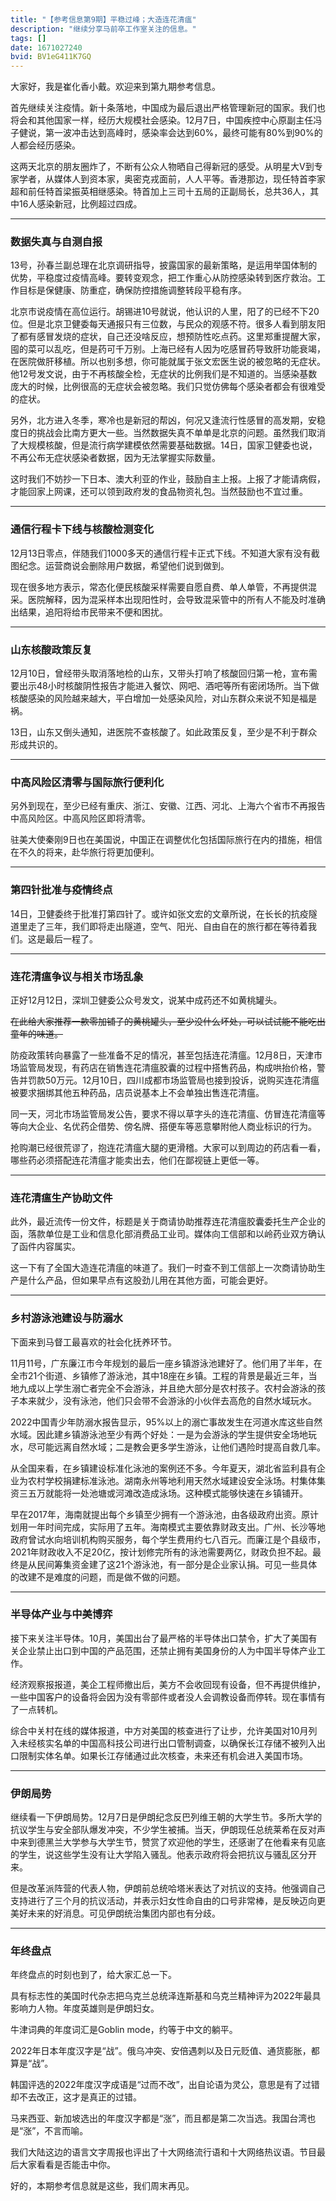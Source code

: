 ```yaml
---
title: "【参考信息第9期】平稳过峰；大造连花清瘟"
description: "继续分享马前卒工作室关注的信息。"
tags: []
date: 1671027240
bvid: BV1eG411K7GQ
---
```

大家好，我是崔化香小戴。欢迎来到第九期参考信息。

首先继续关注疫情。新十条落地，中国成为最后退出严格管理新冠的国家。我们也将会和其他国家一样，经历大规模社会感染。12月7日，中国疾控中心原副主任冯子健说，第一波冲击达到高峰时，感染率会达到60%，最终可能有80%到90%的人都会经历感染。

这两天北京的朋友圈炸了，不断有公众人物晒自己得新冠的感受。从明星大V到专家学者，从媒体人到资本家，奥密克戎面前，人人平等。香港那边，现任特首李家超和前任特首梁振英相继感染。特首加上三司十五局的正副局长，总共36人，其中16人感染新冠，比例超过四成。

---

### 数据失真与自测自报

13号，孙春兰副总理在北京调研指导，披露国家的最新策略，是运用举国体制的优势，平稳度过疫情高峰。要转变观念，把工作重心从防控感染转到医疗救治。工作目标是保健康、防重症，确保防控措施调整转段平稳有序。

北京市说疫情在高位运行。胡锡进10号就说，他认识的人里，阳了的已经不下20位。但是北京卫健委每天通报只有三位数，与民众的观感不符。很多人看到朋友阳了都有感冒发烧的症状，自己还没啥反应，想预防性吃点药。这里郑重提醒大家，囤的菜可以乱吃，但是药可千万别。上海已经有人因为吃感冒药导致肝功能衰竭，在医院做肝移植。所以也别多想，你可能就属于张文宏医生说的被忽略的无症状。他12号发文说，由于不再核酸全检，无症状的比例我们是不知道的。当感染基数庞大的时候，比例很高的无症状会被忽略。我们只觉仿佛每个感染者都会有很难受的症状。

另外，北方进入冬季，寒冷也是新冠的帮凶，何况又逢流行性感冒的高发期，安稳度日的挑战会比南方更大一些。当然数据失真不单单是北京的问题。虽然我们取消了大规模核酸，但是流行病学建模依然需要基础数据。14日，国家卫健委也说，不再公布无症状感染者数据，因为无法掌握实际数量。

这时我们不妨抄一下日本、澳大利亚的作业，鼓励自主上报。上报了才能请病假，才能回家上网课，还可以领到政府发的食品物资礼包。当然鼓励也不宜过重。

---

### 通信行程卡下线与核酸检测变化

12月13日零点，伴随我们1000多天的通信行程卡正式下线。不知道大家有没有截图纪念。运营商说会删除用户数据，希望他们说到做到。

现在很多地方表示，常态化便民核酸采样需要自愿自费、单人单管，不再提供混采。医院解释，因为混采样本出现阳性时，会导致混采管中的所有人不能及时准确出结果，追阳将给市民带来不便和困扰。

---

### 山东核酸政策反复

12月10日，曾经带头取消落地检的山东，又带头打响了核酸回归第一枪，宣布需要出示48小时核酸阴性报告才能进入餐饮、网吧、酒吧等所有密闭场所。当下做核酸感染的风险越来越大，平白增加一处感染风险，对山东群众来说不知是福是祸。

13日，山东又倒头通知，进医院不查核酸了。如此政策反复，至少是不利于群众形成共识的。

---

### 中高风险区清零与国际旅行便利化

另外到现在，至少已经有重庆、浙江、安徽、江西、河北、上海六个省市不再报告中高风险区。中高风险区即将清零。

驻美大使秦刚9日也在美国说，中国正在调整优化包括国际旅行在内的措施，相信在不久的将来，赴华旅行将更加便利。

---

### 第四针批准与疫情终点

14日，卫健委终于批准打第四针了。或许如张文宏的文章所说，在长长的抗疫隧道里走了三年，我们即将走出隧道，空气、阳光、自由自在的旅行都在等待着我们。这是最后一程了。

---

### 连花清瘟争议与相关市场乱象

正好12月12日，深圳卫健委公众号发文，说某中成药还不如黄桃罐头。

~~在此给大家推荐一款零加铺子的黄桃罐头，至少没什么坏处，可以试试能不能吃出童年的味道。~~

防疫政策转向暴露了一些准备不足的情况，甚至包括连花清瘟。12月8日，天津市场监管局发现，有药店在销售连花清瘟胶囊的过程中搭售药品，构成哄抬价格，警告并罚款50万元。12月10日，四川成都市场监管局也接到投诉，说购买连花清瘟被要求捆绑其他五种药品，店员说基本上不会单独出售连花清瘟。

同一天，河北市场监管局发公告，要求不得以草字头的连花清瘟、仿冒连花清瘟等等向大企业、名优药企借势、傍名牌、搭便车等恶意攀附他人商业标识的行为。

抢购潮已经很荒谬了，抱连花清瘟大腿的更滑稽。大家可以到周边的药店看一看，哪些药必须搭配连花清瘟才能卖出去，他们在鄙视链上更低一等。

---

### 连花清瘟生产协助文件

此外，最近流传一份文件，标题是关于商请协助推荐连花清瘟胶囊委托生产企业的函，落款单位是工业和信息化部消费品工业司。媒体向工信部和以岭药业双方确认了函件内容属实。

这一下有了全国大造连花清瘟的味道了。我们一时查不到工信部上一次商请协助生产是什么产品，但如果早点有这股劲儿用在其他方面，可能会更好。

---

### 乡村游泳池建设与防溺水

下面来到马督工最喜欢的社会化抚养环节。

11月11号，广东廉江市今年规划的最后一座乡镇游泳池建好了。他们用了半年，在全市21个街道、乡镇修了游泳池，其中18座在乡镇。工程的背景是最近三年，当地九成以上学生溺亡者完全不会游泳，并且绝大部分是农村孩子。农村会游泳的孩子本来就少，没有泳池，他们只会带不会游泳的小伙伴去高危的自然水域玩水。

2022中国青少年防溺水报告显示，95%以上的溺亡事故发生在河道水库这些自然水域。因此建乡镇游泳池至少有两个好处：一是为会游泳的学生提供安全场地玩水，尽可能远离自然水域；二是教会更多学生游泳，让他们遇险时提高自救几率。

从全国来看，在乡镇建设标准化泳池的案例还不多。今年夏天，湖北省监利县有企业为农村学校捐建标准泳池。湖南永州等地利用天然水域建设安全泳场。村集体集资三五万就能将一处池塘或河滩改造成泳场。这种模式能够快速在乡镇铺开。

早在2017年，海南就提出每个乡镇至少拥有一个游泳池，由各级政府出资。原计划用一年时间完成，实际用了五年。海南模式主要依靠财政支出。广州、长沙等地政府曾试水向培训机构购买服务，每个学生费用约七八百元。而廉江是个县级市，2021年财政收入不足20亿，按计划修完所有的泳池需要两亿，财政负担不起。最终是从民间筹集资金建了这21个游泳池，有一部分是企业家认捐。可见一些具体的改建不是难度的问题，而是做不做的问题。

---

### 半导体产业与中美博弈

接下来关注半导体。10月，美国出台了最严格的半导体出口禁令，扩大了美国有关企业禁止出口到中国的产品范围，还禁止拥有美国身份的人为中国半导体产业工作。

经济观察报报道，美企工程师撤出后，美方不会收回现有设备，但不再提供维护，一些中国客户的设备将会因为没有零部件或者没人会调教设备而停转。现在事情有了一点转机。

综合中关村在线的媒体报道，中方对美国的核查进行了让步，允许美国对10月列入未经核实名单的中国高科技公司进行出口管制调查，以确保长江存储不被列入出口限制实体名单。如果长江存储通过此次核查，未来还有机会进入美国市场。

---

### 伊朗局势

继续看一下伊朗局势。12月7日是伊朗纪念反巴列维王朝的大学生节。多所大学的抗议学生与安全部队爆发冲突，不少学生被捕。当天，伊朗现任总统莱希在反对声中来到德黑兰大学参与大学生节，赞赏了欢迎他的学生，还感谢了在他看来有见底的学生，说这些学生没有让大学陷入骚乱。他表示政府将会把抗议与骚乱区分开来。

但是改革派阵营的代表人物，伊朗前总统哈塔米表达了对抗议的支持。他强调自己支持进行了三个月的抗议活动，并表示妇女性命自由的口号非常棒，是反映迈向更美好未来的好消息。可见伊朗统治集团内部也有分歧。

---

### 年终盘点

年终盘点的时刻也到了，给大家汇总一下。

具有标志性的美国时代杂志把乌克兰总统泽连斯基和乌克兰精神评为2022年最具影响力人物。年度英雄则是伊朗妇女。

牛津词典的年度词汇是Goblin mode，约等于中文的躺平。

2022年日本年度汉字是“战”。俄乌冲突、安倍遇刺以及日元贬值、通货膨胀，都算是“战”。

韩国评选的2022年度汉字成语是“过而不改”，出自论语为灵公，意思是有了过错却不去改正，这才是真正的过错。

马来西亚、新加坡选出的年度汉字都是“涨”，而且都是第二次当选。我国台湾也是“涨”，不言而喻。

我们大陆这边的语言文字周报也评出了十大网络流行语和十大网络热议语。节目最后大家看看是否能击中你。

好的，本期参考信息就是这些，我们周末再见。

